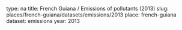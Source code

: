 type: na
title: French Guiana / Emissions of pollutants (2013)
slug: places/french-guiana/datasets/emissions/2013
place: french-guiana
dataset: emissions
year: 2013

